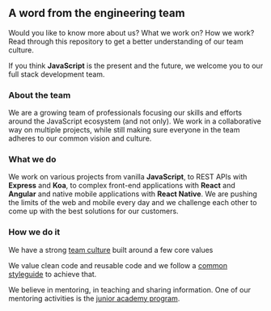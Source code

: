 ## A word from the engineering team
Would you like to know more about us? What we work on? How we work? Read through this repository to get a better understanding of our team culture.

If you think **JavaScript** is the present and the future, we welcome you to our full stack development team.

### About the team
We are a growing team of professionals focusing our skills and efforts around the JavaScript ecosystem (and not only). We work in a collaborative way on multiple projects, while still making sure everyone in the team adheres to our common vision and culture.

### What we do
We work on various projects from vanilla **JavaScript**, to REST APIs with **Express** and **Koa**, to complex front-end applications with **React** and **Angular** and native mobile applications with **React Native**. We are pushing the limits of the web and mobile every day and we challenge each other to come up with the best solutions for our customers.

### How we do it
We have a strong [team culture](https://github.com/FortechRomania/js-team-showcase/blob/master/team-culture.md) built around a few core values

We value clean code and reusable code and we follow a [common styleguide](https://github.com/FortechRomania/js-team-showcase/blob/master/coding-guidelines.md) to achieve that.

We believe in mentoring, in teaching and sharing information. One of our mentoring activities is the [junior academy program](https://github.com/FortechRomania/js-team-showcase/blob/master/internship-process.md).
